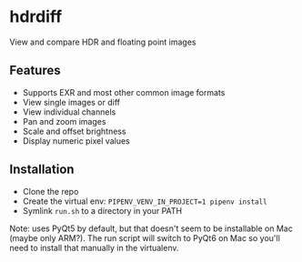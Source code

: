 # hdrdiff
View and compare HDR and floating point images

## Features
- Supports EXR and most other common image formats
- View single images or diff
- View individual channels
- Pan and zoom images
- Scale and offset brightness
- Display numeric pixel values

## Installation
- Clone the repo
- Create the virtual env: `PIPENV_VENV_IN_PROJECT=1 pipenv install`
- Symlink `run.sh` to a directory in your PATH

Note: uses PyQt5 by default, but that doesn't seem to be installable
on Mac (maybe only ARM?). The run script will switch to PyQt6 on Mac
so you'll need to install that manually in the virtualenv.
